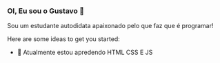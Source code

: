 ### OI, Eu sou o Gustavo 👋

Sou um estudante autodidata apaixonado pelo que faz que é programar!

Here are some ideas to get you started:

- 🔭 Atualmente estou apredendo HTML CSS E JS
